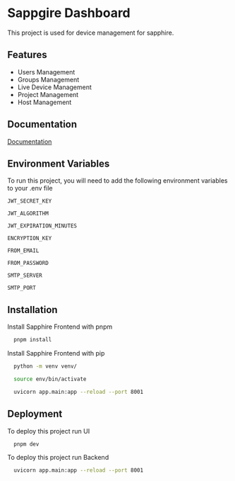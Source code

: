 # Sappgire Dashboard

This project is used for device management for sapphire.

## Features

- Users Management
- Groups Management
- Live Device Management
- Project Management
- Host Management

## Documentation

[Documentation](http://localhost:8001/docs)

## Environment Variables

To run this project, you will need to add the following environment variables to your .env file

`JWT_SECRET_KEY`

`JWT_ALGORITHM`

`JWT_EXPIRATION_MINUTES`

`ENCRYPTION_KEY`

`FROM_EMAIL`

`FROM_PASSWORD`

`SMTP_SERVER`

`SMTP_PORT`

## Installation

Install Sapphire Frontend with pnpm

```bash
  pnpm install
```

Install Sapphire Frontend with pip

```bash
  python -m venv venv/

  source env/bin/activate

  uvicorn app.main:app --reload --port 8001
```

## Deployment

To deploy this project run UI

```bash
  pnpm dev
```

To deploy this project run Backend

```bash
  uvicorn app.main:app --reload --port 8001
```
